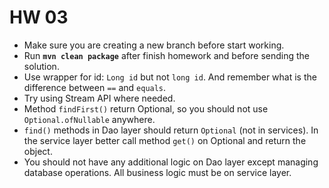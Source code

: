 # HW 03

* Make sure you are creating a new branch before start working. 
* Run __`mvn clean package`__ after finish homework and before sending the solution.
* Use wrapper for id: `Long id` but not `long id`. And remember what is the difference between `==` and `equals`.
* Try using Stream API where needed.
* Method `findFirst()` return Optional, so you should not use `Optional.ofNullable` anywhere.
* `find()` methods in Dao layer should return `Optional` (not in services). In the service layer better call method `get()` on Optional and return the object.
* You should not have any additional logic on Dao layer except managing database operations. All business logic must be on service layer.
